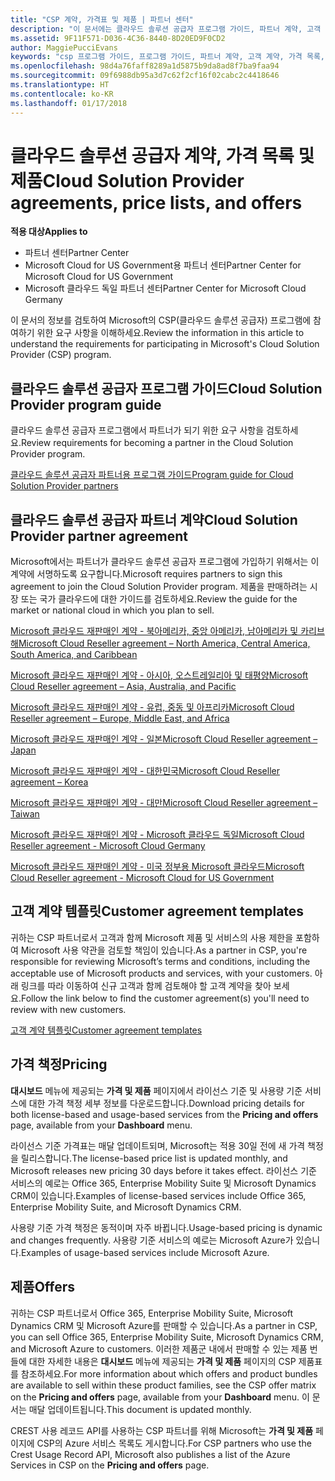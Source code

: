 ```yaml
---
title: "CSP 계약, 가격표 및 제품 | 파트너 센터"
description: "이 문서에는 클라우드 솔루션 공급자 프로그램 가이드, 파트너 계약, 고객 계약, 가격 목록 및 제품 링크가 포함되어 있습니다."
ms.assetid: 9F11F571-D036-4C36-8440-8D20ED9F0CD2
author: MaggiePucciEvans
keywords: "csp 프로그램 가이드, 프로그램 가이드, 파트너 계약, 고객 계약, 가격 목록, 제품"
ms.openlocfilehash: 98d4a76faff8289a1d5875b9da8ad8f7ba9faa94
ms.sourcegitcommit: 09f6988db95a3d7c62f2cf16f02cabc2c4418646
ms.translationtype: HT
ms.contentlocale: ko-KR
ms.lasthandoff: 01/17/2018
---
```

# <a name="cloud-solution-provider-agreements-price-lists-and-offers"></a><span data-ttu-id="be566-104">클라우드 솔루션 공급자 계약, 가격 목록 및 제품</span><span class="sxs-lookup"><span data-stu-id="be566-104">Cloud Solution Provider agreements, price lists, and offers</span></span>

**<span data-ttu-id="be566-105">적용 대상</span><span class="sxs-lookup"><span data-stu-id="be566-105">Applies to</span></span>**

-  <span data-ttu-id="be566-106">파트너 센터</span><span class="sxs-lookup"><span data-stu-id="be566-106">Partner Center</span></span>
-  <span data-ttu-id="be566-107">Microsoft Cloud for US Government용 파트너 센터</span><span class="sxs-lookup"><span data-stu-id="be566-107">Partner Center for Microsoft Cloud for US Government</span></span>
-  <span data-ttu-id="be566-108">Microsoft 클라우드 독일 파트너 센터</span><span class="sxs-lookup"><span data-stu-id="be566-108">Partner Center for Microsoft Cloud Germany</span></span>


<span data-ttu-id="be566-109">이 문서의 정보를 검토하여 Microsoft의 CSP(클라우드 솔루션 공급자) 프로그램에 참여하기 위한 요구 사항을 이해하세요.</span><span class="sxs-lookup"><span data-stu-id="be566-109">Review the information in this article to understand the requirements for participating in Microsoft's Cloud Solution Provider (CSP) program.</span></span> 

## <a href="" id="programguide"></a><span data-ttu-id="be566-110">클라우드 솔루션 공급자 프로그램 가이드</span><span class="sxs-lookup"><span data-stu-id="be566-110">Cloud Solution Provider program guide</span></span>


<span data-ttu-id="be566-111">클라우드 솔루션 공급자 프로그램에서 파트너가 되기 위한 요구 사항을 검토하세요.</span><span class="sxs-lookup"><span data-stu-id="be566-111">Review requirements for becoming a partner in the Cloud Solution Provider program.</span></span>

[<span data-ttu-id="be566-112">클라우드 솔루션 공급자 파트너용 프로그램 가이드</span><span class="sxs-lookup"><span data-stu-id="be566-112">Program guide for Cloud Solution Provider partners</span></span>](http://go.microsoft.com/fwlink/p/?LinkId=617100)

## <a href="" id="partneragreement"></a><span data-ttu-id="be566-113">클라우드 솔루션 공급자 파트너 계약</span><span class="sxs-lookup"><span data-stu-id="be566-113">Cloud Solution Provider partner agreement</span></span>


<span data-ttu-id="be566-114">Microsoft에서는 파트너가 클라우드 솔루션 공급자 프로그램에 가입하기 위해서는 이 계약에 서명하도록 요구합니다.</span><span class="sxs-lookup"><span data-stu-id="be566-114">Microsoft requires partners to sign this agreement to join the Cloud Solution Provider program.</span></span> <span data-ttu-id="be566-115">제품을 판매하려는 시장 또는 국가 클라우드에 대한 가이드를 검토하세요.</span><span class="sxs-lookup"><span data-stu-id="be566-115">Review the guide for the market or national cloud in which you plan to sell.</span></span>

[<span data-ttu-id="be566-116">Microsoft 클라우드 재판매인 계약 - 북아메리카, 중앙 아메리카, 남아메리카 및 카리브 해</span><span class="sxs-lookup"><span data-stu-id="be566-116">Microsoft Cloud Reseller agreement – North America, Central America, South America, and Caribbean</span></span>](http://download.microsoft.com/download/2/C/8/2C8CAC17-FCE7-4F51-9556-4D77C7022DF5/MCRA2017_AOC_ENG_Sep20172_CR.pdf)

[<span data-ttu-id="be566-117">Microsoft 클라우드 재판매인 계약 - 아시아, 오스트레일리아 및 태평양</span><span class="sxs-lookup"><span data-stu-id="be566-117">Microsoft Cloud Reseller agreement – Asia, Australia, and Pacific</span></span>](http://download.microsoft.com/download/2/C/8/2C8CAC17-FCE7-4F51-9556-4D77C7022DF5/MCRA2017_APOC_ENG_Sep20172_CR.pdf)

[<span data-ttu-id="be566-118">Microsoft 클라우드 재판매인 계약 - 유럽, 중동 및 아프리카</span><span class="sxs-lookup"><span data-stu-id="be566-118">Microsoft Cloud Reseller agreement – Europe, Middle East, and Africa</span></span>](http://download.microsoft.com/download/2/C/8/2C8CAC17-FCE7-4F51-9556-4D77C7022DF5/MCRA2017_EOC_ENG_Sep20172_CR.pdf)

[<span data-ttu-id="be566-119">Microsoft 클라우드 재판매인 계약 - 일본</span><span class="sxs-lookup"><span data-stu-id="be566-119">Microsoft Cloud Reseller agreement – Japan</span></span>](http://download.microsoft.com/download/2/C/8/2C8CAC17-FCE7-4F51-9556-4D77C7022DF5/MCRA2017_JPN_ENG_Sep20172_CR.pdf)

[<span data-ttu-id="be566-120">Microsoft 클라우드 재판매인 계약 - 대한민국</span><span class="sxs-lookup"><span data-stu-id="be566-120">Microsoft Cloud Reseller agreement – Korea</span></span>](http://download.microsoft.com/download/2/C/8/2C8CAC17-FCE7-4F51-9556-4D77C7022DF5/MCRA2017_KOR_ENG_Sep20172_CR.pdf)

[<span data-ttu-id="be566-121">Microsoft 클라우드 재판매인 계약 - 대만</span><span class="sxs-lookup"><span data-stu-id="be566-121">Microsoft Cloud Reseller agreement – Taiwan</span></span>](http://download.microsoft.com/download/2/C/8/2C8CAC17-FCE7-4F51-9556-4D77C7022DF5/MCRA2017_TAI_ENG_Sep20172_CR.pdf)

[<span data-ttu-id="be566-122">Microsoft 클라우드 재판매인 계약 - Microsoft 클라우드 독일</span><span class="sxs-lookup"><span data-stu-id="be566-122">Microsoft Cloud Reseller agreement - Microsoft Cloud Germany</span></span>](http://download.microsoft.com/download/2/C/8/2C8CAC17-FCE7-4F51-9556-4D77C7022DF5/MCRA2017_EOC_GER_ENG_Sep20172_CR_GermanCloud.pdf)

[<span data-ttu-id="be566-123">Microsoft 클라우드 재판매인 계약 - 미국 정부용 Microsoft 클라우드</span><span class="sxs-lookup"><span data-stu-id="be566-123">Microsoft Cloud Reseller agreement - Microsoft Cloud for US Government</span></span>](http://download.microsoft.com/download/2/C/8/2C8CAC17-FCE7-4F51-9556-4D77C7022DF5/MCRA2017_AOC_USGCC_ENG_Sep20172_CR.pdf)

## <a href="" id="customeragreementtemplate"></a><span data-ttu-id="be566-124">고객 계약 템플릿</span><span class="sxs-lookup"><span data-stu-id="be566-124">Customer agreement templates</span></span>


<span data-ttu-id="be566-125">귀하는 CSP 파트너로서 고객과 함께 Microsoft 제품 및 서비스의 사용 제한을 포함하여 Microsoft 사용 약관을 검토할 책임이 있습니다.</span><span class="sxs-lookup"><span data-stu-id="be566-125">As a partner in CSP, you're responsible for reviewing Microsoft’s terms and conditions, including the acceptable use of Microsoft products and services, with your customers.</span></span> <span data-ttu-id="be566-126">아래 링크를 따라 이동하여 신규 고객과 함께 검토해야 할 고객 계약을 찾아 보세요.</span><span class="sxs-lookup"><span data-stu-id="be566-126">Follow the link below to find the customer agreement(s) you'll need to review with new customers.</span></span> 

[<span data-ttu-id="be566-127">고객 계약 템플릿</span><span class="sxs-lookup"><span data-stu-id="be566-127">Customer agreement templates</span></span>](agreements.md)

## <a name="pricing"></a><span data-ttu-id="be566-128">가격 책정</span><span class="sxs-lookup"><span data-stu-id="be566-128">Pricing</span></span>


<span data-ttu-id="be566-129">**대시보드** 메뉴에 제공되는 **가격 및 제품** 페이지에서 라이선스 기준 및 사용량 기준 서비스에 대한 가격 책정 세부 정보를 다운로드합니다.</span><span class="sxs-lookup"><span data-stu-id="be566-129">Download pricing details for both license-based and usage-based services from the **Pricing and offers** page, available from your **Dashboard** menu.</span></span> 

<span data-ttu-id="be566-130">라이선스 기준 가격표는 매달 업데이트되며, Microsoft는 적용 30일 전에 새 가격 책정을 릴리스합니다.</span><span class="sxs-lookup"><span data-stu-id="be566-130">The license-based price list is updated monthly, and Microsoft releases new pricing 30 days before it takes effect.</span></span> <span data-ttu-id="be566-131">라이선스 기준 서비스의 예로는 Office 365, Enterprise Mobility Suite 및 Microsoft Dynamics CRM이 있습니다.</span><span class="sxs-lookup"><span data-stu-id="be566-131">Examples of license-based services include Office 365, Enterprise Mobility Suite, and Microsoft Dynamics CRM.</span></span> 

<span data-ttu-id="be566-132">사용량 기준 가격 책정은 동적이며 자주 바뀝니다.</span><span class="sxs-lookup"><span data-stu-id="be566-132">Usage-based pricing is dynamic and changes frequently.</span></span> <span data-ttu-id="be566-133">사용량 기준 서비스의 예로는 Microsoft Azure가 있습니다.</span><span class="sxs-lookup"><span data-stu-id="be566-133">Examples of usage-based services include Microsoft Azure.</span></span>


## <a name="offers"></a><span data-ttu-id="be566-134">제품</span><span class="sxs-lookup"><span data-stu-id="be566-134">Offers</span></span>


<span data-ttu-id="be566-135">귀하는 CSP 파트너로서 Office 365, Enterprise Mobility Suite, Microsoft Dynamics CRM 및 Microsoft Azure를 판매할 수 있습니다.</span><span class="sxs-lookup"><span data-stu-id="be566-135">As a partner in CSP, you can sell Office 365, Enterprise Mobility Suite, Microsoft Dynamics CRM, and Microsoft Azure to customers.</span></span> <span data-ttu-id="be566-136">이러한 제품군 내에서 판매할 수 있는 제품 번들에 대한 자세한 내용은 **대시보드** 메뉴에 제공되는 **가격 및 제품** 페이지의 CSP 제품표를 참조하세요.</span><span class="sxs-lookup"><span data-stu-id="be566-136">For more information about which offers and product bundles are available to sell within these product families, see the CSP offer matrix on the **Pricing and offers** page, available from your **Dashboard** menu.</span></span> <span data-ttu-id="be566-137">이 문서는 매달 업데이트됩니다.</span><span class="sxs-lookup"><span data-stu-id="be566-137">This document is updated monthly.</span></span>

<span data-ttu-id="be566-138">CREST 사용 레코드 API를 사용하는 CSP 파트너를 위해 Microsoft는 **가격 및 제품** 페이지에 CSP의 Azure 서비스 목록도 게시합니다.</span><span class="sxs-lookup"><span data-stu-id="be566-138">For CSP partners who use the Crest Usage Record API, Microsoft also publishes a list of the Azure Services in CSP on the **Pricing and offers** page.</span></span>


